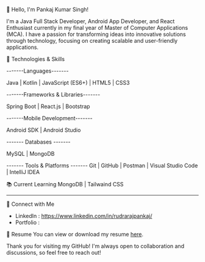 👋 Hello, I'm Pankaj Kumar Singh!

I'm a Java Full Stack Developer, Android App Developer, and React Enthusiast currently in my final year of Master of Computer Applications (MCA). I have a passion for transforming ideas into innovative solutions through technology, focusing on creating scalable and user-friendly applications.

🚀 Technologies & Skills


-------Languages-------

Java | Kotlin | JavaScript (ES6+) | HTML5 | CSS3

-------Frameworks & Libraries-------

Spring Boot | React.js | Bootstrap

-------Mobile Development-------

Android SDK | Android Studio

------- Databases -------

MySQL | MongoDB

------- Tools & Platforms -------
Git | GitHub | Postman | Visual Studio Code | IntelliJ IDEA


 📚 Current Learning
 MongoDB | Tailwaind CSS

---

 🤝 Connect with Me
- LinkedIn : https://www.linkedin.com/in/rudrarajpankaj/
- Portfolio :

 📄 Resume
You can view or download my resume [here](link-to-resume).

Thank you for visiting my GitHub! I'm always open to collaboration and discussions, so feel free to reach out!
